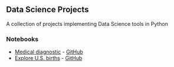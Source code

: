 ## Data Science Projects
A collection of projects implementing Data Science tools in Python


### Notebooks
* [Medical diagnostic](http://nbviewer.jupyter.org/github/virginiemontes/Data_Science_Projects/blob/master/Notebooks/Medical_diagnostic.ipynb) - [GitHub](https://github.com/virginiemontes/Data_Science_Projects/blob/master/Notebooks/Medical_diagnostic.ipynb)
* [Explore U.S. births](http://nbviewer.jupyter.org/github/virginiemontes/Data_Science_Projects/blob/master/Notebooks/Explore_US_Births.ipynb) - [GitHub](https://github.com/virginiemontes/Data_Science_Projects/blob/master/Notebooks/Explore_US_Births.ipynb)

